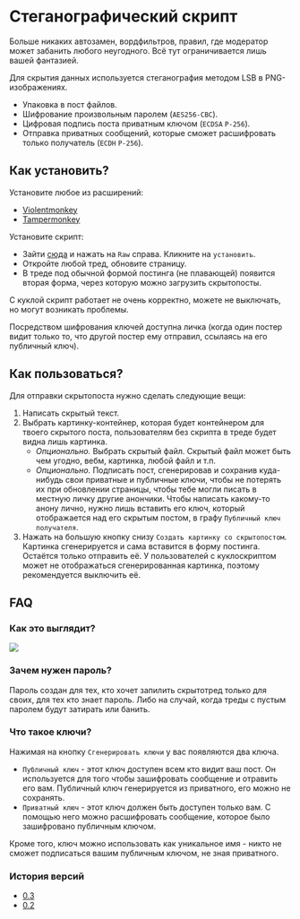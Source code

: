 # Стеганографический скрипт
Больше никаких автозамен, вордфильтров, правил, где модератор может забанить любого неугодного. Всё тут ограничивается лишь вашей фантазией.

Для скрытия данных используется стеганография методом LSB в PNG-изображениях.

- Упаковка в пост файлов.
- Шифрование произвольным паролем (`AES256-CBC`).
- Цифровая подпись поста приватным ключом (`ECDSA` `P-256`).
- Отправка приватных сообщений, которые сможет расшифровать только получатель (`ECDH` `P-256`).


## Как установить?
Установите любое из расширений:
* [Violentmonkey](https://violentmonkey.github.io)
* [Tampermonkey](https://www.tampermonkey.net)

Установите скрипт:
* Зайти [сюда](./HiddenThread.user.js) и нажать на `Raw` справа. Кликните на `установить`.
* Откройте любой тред, обновите страницу.
* В треде под обычной формой постинга (не плавающей) появится вторая форма, через которую можно загрузить скрытопосты.

C куклой скрипт работает не очень корректно, можете не выключать, но могут возникать проблемы.

Посредством шифрования ключей доступна личка (когда один постер видит только то, что другой постер ему отправил, ссылаясь на его публичный ключ).

## Как пользоваться?
Для отправки скрытопоста нужно сделать следующие вещи:
1. Написать скрытый текст.
2. Выбрать картинку-контейнер, которая будет контейнером для твоего скрытого поста, пользователям без скрипта в треде будет видна лишь картинка.
    * *Опционально.* Выбрать скрытый файл. Скрытый файл может быть чем угодно, вебм, картинка, любой файл и т.п.
    * *Опционально.* Подписать пост, сгенерировав и сохранив куда-нибудь свои приватные и публичные ключи, чтобы не потерять их при обновлении страницы, чтобы тебе могли писать в местную личку другие анончики. Чтобы написать какому-то анону лично, нужно лишь вставить его ключ, который отображается над его скрытым постом, в графу `Публичный ключ получателя`.
3. Нажать на большую кнопку снизу `Создать картинку со скрытопостом`. Картинка сгенерируется и сама вставится в форму постинга. Остаётся только отправить её. У пользователей с куклоскриптом может не отображаться сгенерированная картинка, поэтому рекомендуется выключить её.


## FAQ
### Как это выглядит?
![](https://i.imgur.com/I3MfqSr.png)

### Зачем нужен пароль?
Пароль создан для тех, кто хочет запилить скрытотред только для своих, для тех кто знает пароль. Либо на случай, когда треды с пустым паролем будут затирать или банить.

### Что такое ключи?
Нажимая на кнопку `Сгенерировать ключи` у вас появляются два ключа.
* `Публичный ключ` - этот ключ доступен всем кто видит ваш пост. Он используется для того чтобы зашифровать сообщение и отравить его вам. Публичный ключ генерируется из приватного, его можно не сохранять.
* `Приватный ключ` - этот ключ должен быть доступен только вам. С помощью него можно расшифровать сообщение, которое было зашифровано публичным ключом.

Кроме того, ключ можно использовать как уникальное имя - никто не сможет подписаться вашим публичным ключом, не зная приватного.

### История версий
- [0.3](../../pull/5)
- [0.2](../../pull/4)
